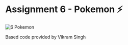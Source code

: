 # Assignment 6 - Pokemon ⚡

![6 Pokemon](https://github.com/user-attachments/assets/c55eda9a-babe-4b41-b398-023350ee896b)

Based code provided by Vikram Singh
